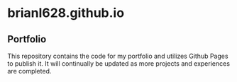 # brianl628.github.io
<h2> Portfolio </h2>
<p> This repository contains the code for my portfolio and utilizes Github Pages to publish it. It will continually be updated as more projects and experiences are completed.
